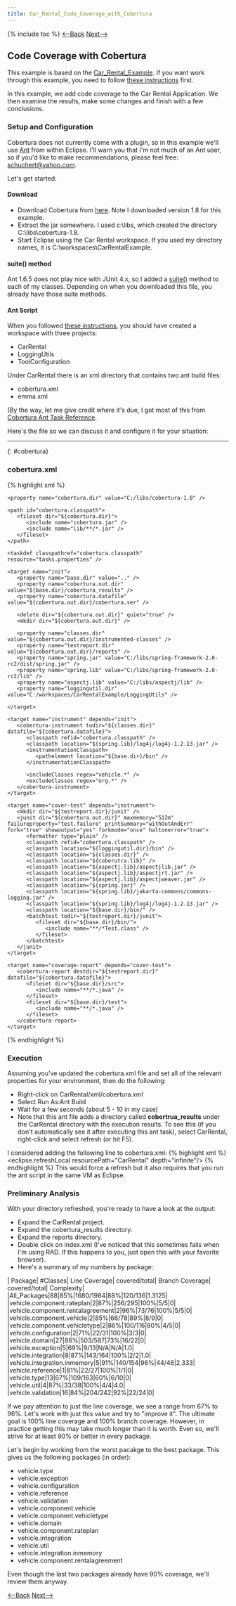 ```yaml
---
title: Car_Rental_Code_Coverage_with_Cobertura
---
```

{% include toc %}
[<--Back](Car_Rental_Example)  [Next-->](Car_Rental_Code_Coverage_with_Cobertura_vehicle.type)

## Code Coverage with Cobertura

This example is based on the [Car_Rental_Example](Car_Rental_Example). If you want work through this example, you need to follow [these instructions](Car_Rental_Installation_and_Setup) first.

In this example, we add code coverage to the Car Rental Application. We then examine the results, make some changes and finish with a few conclusions. 

### Setup and Configuration
Cobertura does not currently come with a plugin, so in this example we'll use [Ant](http://ant.apache.org/) from within Eclipse. I'll warn you that I'm not much of an Ant user, so if you'd like to make recommendations, please feel free: schuchert@yahoo.com.

Let's get started:
#### Download
* Download Cobertura from [here](http://cobertura.sourceforge.net/download.html). Note I downloaded version 1.8 for this example.
* Extract the jar somewhere. I used c:\libs\, which created the directory C:\libs\cobertura-1.8.
* Start Eclipse using the Car Rental workspace. If you used my directory names, it is C:\workspaces\CarRentalExample.

#### suite() method
Ant 1.6.5 does not play nice with JUnit 4.x, so I added a [suite()](JUnit_4.xSuite) method to each of my classes. Depending on when you downloaded this file, you already have those suite methods.
 
#### Ant Script
When you followed [these instructions](Car_Rental_Installation_and_Setup), you should have created a workspace with three projects:
* CarRental
* LoggingUtils
* ToolConfiguration

Under CarRental there is an xml directory that contains two ant build files:
* cobertura.xml
* emma.xml

(By the way, let me give credit where it's due, I got most of this from [Cobertura Ant Task Reference](http://cobertura.sourceforge.net/anttaskreference.html).

Here's the file so we can discuss it and configure it for your situation:

----
{: #cobertura}
### cobertura.xml
{% highlight xml %}
 <?xml version="1.0" encoding="UTF-8"?>
 <project name="cobertura" default="coverage-report">
 
    <property name="cobertura.dir" value="C:/libs/cobertura-1.8" />
 
    <path id="cobertura.classpath">
       <fileset dir="${cobertura.dir}">
          <include name="cobertura.jar" />
          <include name="lib/**/*.jar" />
       </fileset>
    </path>
 
    <taskdef classpathref="cobertura.classpath" resource="tasks.properties" />
 
    <target name="init">
       <property name="base.dir" value=".." />
       <property name="cobertura.out.dir" value="${base.dir}/cobertura_results" />
       <property name="cobertura.datafile" value="${cobertura.out.dir}/cobertura.ser" />
 
       <delete dir="${cobertura.out.dir}" quiet="true" />
       <mkdir dir="${cobertura.out.dir}" />
 
       <property name="classes.dir" value="${cobertura.out.dir}/instrumented-classes" />
       <property name="testreport.dir" value="${cobertura.out.dir}/reports" />
       <property name="spring.jar" value="C:/libs/spring-framework-2.0-rc2/dist/spring.jar" />
       <property name="spring.lib" value="C:/libs/spring-framework-2.0-rc2/lib" />
       <property name="aspectj.lib" value="C:/libs/aspectj/lib" />
       <property name="loggingutil.dir" value="C:/workspaces/CarRentalExample/LoggingUtils" />
 
    </target>
 
    <target name="instrument" depends="init">
       <cobertura-instrument todir="${classes.dir}" datafile="${cobertura.datafile}">
          <classpath refid="cobertura.classpath" />
          <classpath location="${spring.lib}/log4j/log4j-1.2.13.jar" />
          <instrumentationClasspath>
             <pathelement location="${base.dir}/bin" />
          </instrumentationClasspath>
 
          <includeClasses regex="vehicle.*" />
          <excludeClasses regex="org.*" />
       </cobertura-instrument>
    </target>
 
    <target name="cover-test" depends="instrument">
       <mkdir dir="${testreport.dir}/junit" />
       <junit dir="${cobertura.out.dir}" maxmemory="512m" failureproperty="test.failure" printSummary="withOutAndErr" fork="true" showoutput="yes" forkmode="once" haltonerror="true">
          <formatter type="plain" />
          <classpath refid="cobertura.classpath" />
          <classpath location="${loggingutil.dir}/bin" />
          <classpath location="${classes.dir}" />
          <classpath location="${coberutra.lib}" />
          <classpath location="${aspectj.lib}/aspectjlib.jar" />
          <classpath location="${aspectj.lib}/aspectjrt.jar" />
          <classpath location="${aspectj.lib}/aspectjweaver.jar" />
          <classpath location="${spring.jar}" />
          <classpath location="${spring.lib}/jakarta-commons/commons-logging.jar" />
          <classpath location="${spring.lib}/log4j/log4j-1.2.13.jar" />
          <classpath location="${base.dir}/bin/" />
          <batchtest todir="${testreport.dir}/junit">
             <fileset dir="${base.dir}/bin/">
                <include name="**/*Test.class" />
             </fileset>
          </batchtest>
       </junit>
    </target>
 
    <target name="coverage-report" depends="cover-test">
       <cobertura-report destdir="${testreport.dir}" datafile="${cobertura.datafile}">
          <fileset dir="${base.dir}/src">
             <include name="**/*.java" />
          </fileset>
          <fileset dir="${base.dir}/test">
             <include name="**/*.java" />
          </fileset>
       </cobertura-report>
    </target>
 </project>
{% endhighlight %}

### Execution
Assuming you've updated the cobertura.xml file and set all of the relevant properties for your environment, then do the following:
* Right-click on CarRental/xml/cobertura.xml
* Select Run As:Ant Build
* Wait for a few seconds (about 5 - 10 in my case)
* Note that this ant file adds a directory called **cobertrua_results** under the CarRental directory with the execution results. To see this (if you don't automatically see it after executing this ant task), select CarRental, right-click and select refresh (or hit F5).

I considered adding the following line to cobertura.xml:
{% highlight xml %}
<eclipse.refreshLocal resourcePath="CarRental" depth="infinite"/>
{% endhighlight %}
This would force a refresh but it also requires that you run the ant script in the same VM as Eclipse.

### Preliminary Analysis
With your directory refreshed, you're ready to have a look at the output:
* Expand the CarRental project.
* Expand the cobertura_results directory.
* Expand the reports directory.
* Double click on index.xml (I've noticed that this sometimes fails when I'm using RAD. If this happens to you, just open this with your favorite browser).
* Here's a summary of my numbers by package:

| Package| #Classes| Line Coverage| covered/total| Branch Coverage| covered/total| Complexity|
|All_Packages|88|85%|1680/1984|88%|120/136|1.3125|
|vehicle.component.rateplan|2|87%|256/295|100%|5/5|0|
|vehicle.component.rentalagreement|2|96%|73/76|100%|5/5|0|
|vehicle.component.vehicle|2|85%|66/78|89%|8/9|0|
|vehicle.component.vehicletype|2|86%|100/116|80%|4/5|0|
|vehicle.configuration|2|71%|22/31|100%|3/3|0|
|vehicle.domain|27|86%|503/587|73%|16/22|0|
|vehicle.exception|5|69%|9/13|N/A|N/A|1.0|
|vehicle.integration|8|87%|143/164|100%|2/2|1.0|
|vehicle.integration.inmemory|5|91%|140/154|96%|44/46|2.333|
|vehicle.reference|1|81%|22/27|100%|1/1|0|
|vehicle.type|13|67%|109/163|60%|6/10|0|
|vehicle.util|4|87%|33/38|100%|4/4|4.0|
|vehicle.validation|16|84%|204/242|92%|22/24|0|

If we pay attention to just the line coverage, we see a range from 67% to 96%. Let's work with just this value and try to "improve it". The ultimate goal is 100% line coverage and 100% branch coverage. However, in practice getting this may take much longer than it is worth. Even so, we'll strive for at least 90% or better in every package.

Let's begin by working from the worst pacakge to the best package. This gives us the following packages (in order):
* vehicle.type
* vehicle.exception
* vehicle.configuration
* vehicle.reference
* vehicle.validation
* vehicle.component.vehicle
* vehicle.component.vehicletype
* vehicle.domain
* vehicle.component.rateplan
* vehicle.integration
* vehicle.util
* vehicle.integration.inmemory
* vehicle.component.rentalagreement

Even though the last two packages already have 90% coverage, we'll review them anyway.

[<--Back](Car_Rental_Example)  [Next-->](Car_Rental_Code_Coverage_with_Cobertura_vehicle.type)
